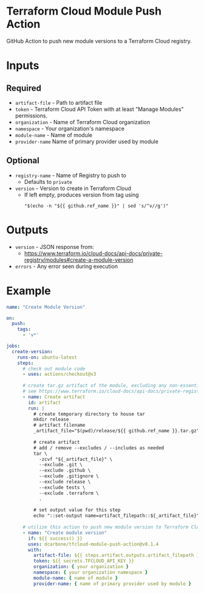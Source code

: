 # Terraform Cloud Module Push Action
GitHub Action to push new module versions to a Terraform Cloud registry.

# Inputs

## Required

* `artifact-file` - Path to artifact file
* `token` - Terraform Cloud API Token with at least "Manage Modules" permissions.
* `organization` - Name of Terraform Cloud organization
* `namespace` - Your organization's namespace
* `module-name` - Name of module
* `provider-name` Name of primary provider used by module
 
## Optional 

* `registry-name` - Name of Registry to push to
  * Defaults to `private`
* `version` - Version to create in Terraform Cloud
  * If left empty, produces version from tag using
    ```
    "$(echo -n "${{ github.ref_name }}" | sed 's/^v//g')"
    ```

# Outputs

* `version` - JSON response from:
  * https://www.terraform.io/cloud-docs/api-docs/private-registry/modules#create-a-module-version
* `errors` - Any error seen during execution

# Example

```yaml
name: "Create Module Version"

on:
  push:
    tags:
      - 'v*'

jobs:
  create-version:
    runs-on: ubuntu-latest
    steps:
      # check out module code
      - uses: actions/checkout@v3
      
      # create tar.gz artifact of the module, excluding any non-essential file
      # see https://www.terraform.io/cloud-docs/api-docs/private-registry/modules#add-a-module-version-private-module
      - name: Create artifact
        id: artifact
        run: |
          # create temporary directory to house tar
          mkdir release
          # artifact filename
          _artifact_file="$(pwd)/release/${{ github.ref_name }}.tar.gz"
          
          # create artifact
          # add / remove --excludes / --includes as needed
          tar \
            -zcvf "${_artifact_file}" \
            --exclude .git \
            --exclude .github \
            --exclude .gitignore \
            --exclude release \
            --exclude tests \
            --exclude .terraform \
            .
          
          # set output value for this step
          echo "::set-output name=artifact_filepath::${_artifact_file}"
      
      # utilize this action to push new module version to Terraform Cloud
      - name: "Create module version"
        if: ${{ success() }}
        uses: dcarbone/tfcloud-module-push-action@v0.1.4
        with:
          artifact-file: ${{ steps.artifact.outputs.artifact_filepath }}
          token: ${{ secrets.TFCLOUD_API_KEY }}
          organization: { your organization }
          namespace: { your organization namespace }
          module-name: { name of module }
          provider-name: { name of primary provider used by module }
```
